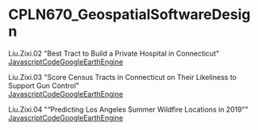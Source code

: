 # CPLN670_GeospatialSoftwareDesign

Liu.Zixi.02 "Best Tract to Build a Private Hospital in Connecticut" <br/>
[JavascriptCodeGoogleEarthEngine](https://code.earthengine.google.com/777683dcc3aef7293cd897ef22f08eb5)

Liu.Zixi.03 "Score Census Tracts in Connecticut on Their Likeliness to Support Gun Control" <br/>
[JavascriptCodeGoogleEarthEngine](https://code.earthengine.google.com/628e45d937abf443f560e38f5500aa52)


Liu.Zixi.04 "“Predicting Los Angeles Summer Wildfire Locations in 2019”" <br/>
[JavascriptCodeGoogleEarthEngine](https://code.earthengine.google.com/3b77b0206604b14e785fd11769d85632)
